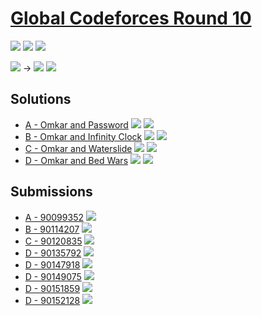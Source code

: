 # [Global Codeforces Round 10](https://codeforces.com/contest/1392)

![](https://img.shields.io/badge/Participation-3-blueviolet)
![](https://img.shields.io/badge/Rank-2203-orange)
![](https://img.shields.io/badge/Points-2941-blue)

![](https://img.shields.io/badge/Newbie-923-lightgrey) →
![](https://img.shields.io/badge/Pupil-1240-lightgreen)
![](https://img.shields.io/badge/-%2B317-green)

## Solutions
* [A - Omkar and Password](https://codeforces.com/contest/1392/problem/A)
![](https://img.shields.io/badge/Time-00%3A12-yellowgreen)
![](https://img.shields.io/badge/Points-484%2F500-blue)
* [B - Omkar and Infinity Clock](https://codeforces.com/contest/1392/problem/B)
![](https://img.shields.io/badge/Time-00%3A31-yellowgreen)
![](https://img.shields.io/badge/Points-688%2F750-blue)
* [C - Omkar and Waterslide](https://codeforces.com/contest/1392/problem/C)
![](https://img.shields.io/badge/Time-00%3A41-yellowgreen)
![](https://img.shields.io/badge/Points-891%2F1000-blue)
* [D - Omkar and Bed Wars](https://codeforces.com/contest/1392/problem/D)
![](https://img.shields.io/badge/Time-01%3A58-yellowgreen)
![](https://img.shields.io/badge/Points-878%2F1500-blue)

## Submissions
* [A - 90099352](https://codeforces.com/contest/1392/submission/90099352)
![](https://img.shields.io/badge/-Accepted-brightgreen)
* [B - 90114207](https://codeforces.com/contest/1392/submission/90114207)
![](https://img.shields.io/badge/-Accepted-brightgreen)
* [C - 90120835](https://codeforces.com/contest/1392/submission/90120835)
![](https://img.shields.io/badge/-Accepted-brightgreen)
* [D - 90135792](https://codeforces.com/contest/1392/submission/90135792)
![](https://img.shields.io/badge/-Wrong%20answer%20on%20pretest%202-red)
* [D - 90147918](https://codeforces.com/contest/1392/submission/90147918)
![](https://img.shields.io/badge/-Wrong%20answer%20on%20pretest%202-red)
* [D - 90149075](https://codeforces.com/contest/1392/submission/90149075)
![](https://img.shields.io/badge/-Wrong%20answer%20on%20pretest%202-red)
* [D - 90151859](https://codeforces.com/contest/1392/submission/90151859)
![](https://img.shields.io/badge/-Wrong%20answer%20on%20pretest%201-yellow)
* [D - 90152128](https://codeforces.com/contest/1392/submission/90152128)
![](https://img.shields.io/badge/-Accepted-brightgreen)
